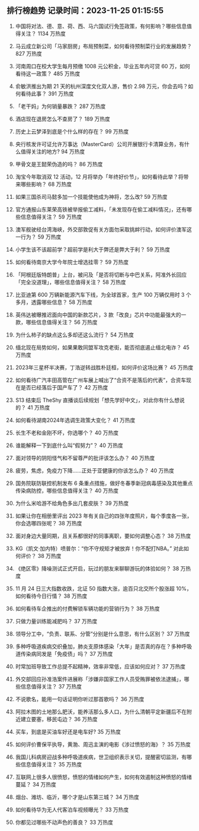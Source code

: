
## 排行榜趋势 记录时间：2023-11-25 01:15:55
  
  1. 中国将对法、德、意、荷、西、马六国试行免签政策，有何影响？哪些信息值得关注？ 1134 万热度
    
  2. 马云成立新公司「马家厨房」布局预制菜，如何看待预制菜行业的发展趋势？ 827 万热度
    
  3. 河南周口在校大学生每月预缴 1008 元公积金，毕业五年内可贷 60 万，如何看待这一政策？ 485 万热度
    
  4. 俞敏洪推出为期 21 天的杭州深度文化双人游，售价 2.98 万元，你会去吗？如何看待此事？ 391 万热度
    
  5. 「老干妈」为何销量暴跌？ 287 万热度
    
  6. 酒店现在退房怎么不查房了？ 189 万热度
    
  7. 历史上云梦泽到底是个什么样的存在？ 99 万热度
    
  8. 央行核发许可证允许万事达（MasterCard）公司开展银行卡清算业务，有什么值得关注的地方? 94 万热度
    
  9. 甲骨文是王懿荣伪造的吗？ 86 万热度
    
  10. 淘宝今年取消双 12 活动，12 月将举办「年终好价节」，如何看待此举？将带来哪些影响？ 68 万热度
    
  11. 如果三国杀司马懿多加一个技能使他成为神将，怎么改? 59 万热度
    
  12. 官方通报山东莱荣高铁被举报偷工减料，「未发现存在偷工减料情况」，还有哪些信息值得关注？ 59 万热度
    
  13. 澳军舰驶经台湾海峡，外交部敦促有关方面勿采取挑衅行动，如何评价澳军这一行为？ 59 万热度
    
  14. 小学生该不该超前学？超前学是利大于弊还是弊大于利？ 59 万热度
    
  15. 如何看待南京大学今年院士增选挂零？ 59 万热度
    
  16. 「阿根廷版特朗普」上台，被问及「是否将切断与中巴关系，阿准外长回应「完全没道理」，哪些信息值得关注？ 58 万热度
    
  17. 比亚迪第 600 万辆新能源汽车下线，为全球首家，生产 100 万辆仅用时 3 个多月，透露哪些信息？ 58 万热度
    
  18. 英伟达被曝推迟面向中国的新款芯片，3 款「改良」芯片中功能最强大的一款，哪些信息值得关注？ 56 万热度
    
  19. 为什么柿子的缺点这么多却还这么流行？ 54 万热度
    
  20. 缅北现在局势如何，如果果敢同盟军攻克老街，能否彻底遏止缅北电诈？ 45 万热度
    
  21. 2023年三星杯半决赛，丁浩逆转战胜朴廷桓，如何评价这场比赛？ 45 万热度
    
  22. 如何看待广汽丰田高管在广州车展上喊出了“合资不是落后的代表”，合资车现在是否已经落后于国产车了？ 42 万热度
    
  23. S13 结束后 TheShy 直播谈后续规划「想先学好中文」，对此你有什么想说的？ 41 万热度
    
  24. 如何看待湖南2024年选调生政策大变化？ 41 万热度
    
  25. 长生不老和金刚不坏，你选哪个？ 40 万热度
    
  26. 谁能解释一下到底什么叫“假努力”？ 40 万热度
    
  27. 面对领导的阴阳怪气和不留尊严的批评该怎么办？ 40 万热度
    
  28. 疲劳，焦虑，免疫力下降......正处于亚健康的你该怎么办？ 40 万热度
    
  29. 国务院联防联控机制发布 6 条重点措施，做好冬春季新冠病毒感染及其他重点传染病防控，哪些信息值得关注？ 40 万热度
    
  30. 为什么米哈游不给角色多出几套皮肤？ 39 万热度
    
  31. 如果让你在相册里评出 2023 年有关自己的四张年度照片，每个季度各一张，你会选哪四张呢？ 38 万热度
    
  32. 面对身边大量同期，且关系都很好的同事离职，要如何调整心态？ 38 万热度
    
  33. KG（凯文·加内特）喷普尔：“你不守规矩才被放弃！你不配打NBA。” 对此如何评价？ 38 万热度
    
  34. 《绝区零》降噪测试正式开启，玩过的朋友来聊聊游玩的体验如何？ 38 万热度
    
  35. 11 月 24 日三大指数收跌，北证 50 指数大涨，逾百只北交所个股涨超 10%，如何看待今日行情？ 38 万热度
    
  36. 如何看待车企推出的付费解锁车辆功能的营销行为？ 38 万热度
    
  37. 只做力量训练能减肥吗？ 37 万热度
    
  38. 领导分工中，“负责、联系、分管”分别是什么意思，有什么区别？ 37 万热度
    
  39. 多种呼吸道疾病交织叠加，肺炎支原体感染「大年」是否真的存在？多种呼吸道传染病同发是「免疫债」吗？ 37 万热度
    
  40. 时常加班导致工作总提不起精神，效率非常低，应该如何应对？ 37 万热度
    
  41. 外交部回应孙准浩案件进展称「涉嫌非国家工作人员受贿罪被依法逮捕」，哪些信息值得关注？ 37 万热度
    
  42. 不说歌名，能用一句话证明你听过那首歌吗？ 36 万热度
    
  43. 阿拉木图的土地那么肥沃，能养活那么多人口，为什么清朝平定新疆后不在附近建立要塞，移民屯边？ 36 万热度
    
  44. 买车，到底是买油车好还是电车好? 35 万热度
    
  45. 如何评价曹保平执导，黄渤、周迅主演的电影《涉过愤怒的海》？ 35 万热度
    
  46. 我国儿科病房迎战多种呼吸道疾病，世卫组织表示关切，提醒密切监测，有哪些信息值得关注？ 35 万热度
    
  47. 互联网上很多人很愤怒，愤怒的情绪如何产生，如何有效遏制这种愤怒的情绪蔓延？ 34 万热度
    
  48. 烟台、潍坊、临沂，哪个才是山东第三城？ 34 万热度
    
  49. 如何看待华为无人代客泊车视频曝光？ 33 万热度
    
  50. 你都见过哪些不动声色的善良？ 33 万热度
    